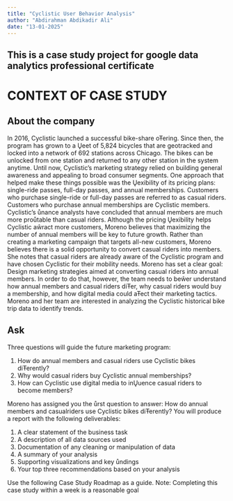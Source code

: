 ```yaml
---
title: "Cyclistic User Behavior Analysis"
author: "Abdirahman Abdikadir Ali"
date: "13-01-2025"
---
```


## This is a case study project for google data analytics professional certificate

# CONTEXT OF CASE STUDY

## About the company
In 2016, Cyclistic launched a successful bike-share oŦering. Since then, the program has grown
to a Ųeet of 5,824 bicycles that are geotracked and locked into a network of 692 stations
across Chicago. The bikes can be unlocked from one station and returned to any other station
in the system anytime.
Until now, Cyclistic’s marketing strategy relied on building general awareness and appealing to
broad consumer segments. One approach that helped make these things possible was the
Ųexibility of its pricing plans: single-ride passes, full-day passes, and annual memberships.
Customers who purchase single-ride or full-day passes are referred to as casual riders.
Customers who purchase annual memberships are Cyclistic members.
Cyclistic’s ůnance analysts have concluded that annual members are much more proůtable
than casual riders. Although the pricing Ųexibility helps Cyclistic aŵract more customers,
Moreno believes that maximizing the number of annual members will be key to future growth.
Rather than creating a marketing campaign that targets all-new customers, Moreno believes
there is a solid opportunity to convert casual riders into members. She notes that casual riders
are already aware of the Cyclistic program and have chosen Cyclistic for their mobility needs.
Moreno has set a clear goal: Design marketing strategies aimed at converting casual riders into
annual members. In order to do that, however, the team needs to beŵer understand how
annual members and casual riders diŦer, why casual riders would buy a membership, and how
digital media could aŦect their marketing tactics. Moreno and her team are interested in
analyzing the Cyclistic historical bike trip data to identify trends.

## Ask
Three questions will guide the future marketing program:
1. How do annual members and casual riders use Cyclistic bikes diŦerently?
2. Why would casual riders buy Cyclistic annual memberships?
3. How can Cyclistic use digital media to inŲuence casual riders to become members?
   
Moreno has assigned you the ůrst question to answer: How do annual members and casualriders use Cyclistic bikes diŦerently?
You will produce a report with the following deliverables:
1. A clear statement of the business task
2. A description of all data sources used
3. Documentation of any cleaning or manipulation of data
4. A summary of your analysis
5. Supporting visualizations and key ůndings
6. Your top three recommendations based on your analysis
   
Use the following Case Study Roadmap as a guide. Note: Completing this case study within a
week is a reasonable goal
